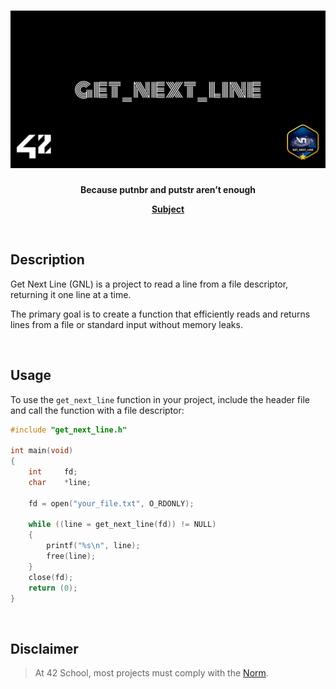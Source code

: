 <div align="center">
<h1><img src="subject/banner.png" alt="42 Get Next Line (GNL)" width="700" /></h1>

<p><strong>Because putnbr and putstr aren’t enough</strong></a></p>
<p><a href="https://github.com/MathysCogne/42_Get-Next-Line/blob/main/subject/gnl.pdf"><strong>Subject</strong></a></p>
</br>
</div>

## Description

Get Next Line (GNL) is a project to read a line from a file descriptor, returning it one line at a time.

The primary goal is to create a function that efficiently reads and returns lines from a file or standard input without memory leaks.

</br>

## Usage
To use the `get_next_line` function in your project, include the header file and call the function with a file descriptor:

```c
#include "get_next_line.h"

int	main(void)
{
	int		fd;
	char	*line;

	fd = open("your_file.txt", O_RDONLY);

	while ((line = get_next_line(fd)) != NULL)
	{
		printf("%s\n", line);
		free(line);
	}
	close(fd);
	return (0);
}

```
</br>

## Disclaimer
> At 42 School, most projects must comply with the [Norm](https://github.com/42School/norminette/blob/master/pdf/en.norm.pdf).
